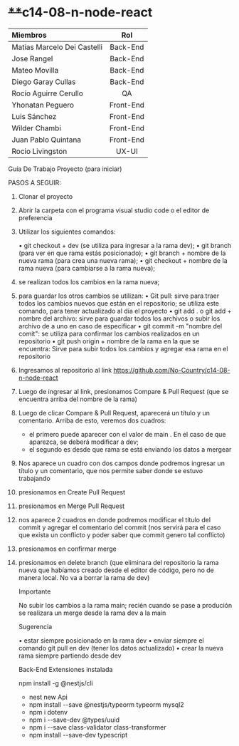 # ~~**~~c14-08-n-node-react


| Miembros                    |    Rol    |
| :-------------------------- | :-------: |
| Matias Marcelo Dei Castelli | Back-End |
| Jose Rangel                 | Back-End |
| Mateo Movilla               | Back-End |
| Diego Garay Cullas          | Back-End |
| Rocío Aguirre Cerullo      |    QA    |
| Yhonatan Peguero            | Front-End |
| Luis Sánchez               | Front-End |
| Wilder Chambi               | Front-End |
| Juan Pablo Quintana         | Front-End |
| Rocio Livingston            |   UX-UI   |



Guía De Trabajo Proyecto (para iniciar)

PASOS A SEGUIR:

1) Clonar el proyecto
2) Abrir la carpeta con el programa visual studio code o el editor de preferencia
3) Utilizar los siguientes comandos:
   
   •	git checkout + dev (se utiliza para ingresar a la rama dev);
   •	git branch (para ver en que rama estás posicionado);
   •	git branch + nombre de la nueva rama (para crea una nueva rama);
   •	git checkout + nombre de la rama nueva (para cambiarse a la rama nueva);
   
5) se realizan todos los cambios en la rama nueva;
6) para guardar los otros cambios se utilizan:
   •	Git pull: sirve para traer todos los cambios nuevos que están en el repositorio; se utiliza este comando, para tener actualizado al día el proyecto
   •	git add .  o git add + nombre del archivo:  sirve para guardar todos los archivos o subir los archivo de a uno en caso de especificar
   •	git commit -m "nombre del comit": se utiliza para confirmar los cambios realizados en un repositorio
   •	git push origin + nombre de la rama en la que se encuentra: Sirve para subir todos los cambios y agregar esa rama en el repositorio
7) Ingresamos al repositorio al link https://github.com/No-Country/c14-08-n-node-react
8) Luego de ingresar al link, presionamos Compare & Pull Request (que se encuentra arriba del nombre de la rama)
9) Luego de clicar Compare & Pull Request, aparecerá un título y un comentario.  Arriba de esto, veremos dos cuadros:
    * el primero puede aparecer con el valor de main . En el caso de que aparezca, se deberá modificar a dev;
    * el segundo es desde que rama se está enviando los datos a mergear
10) Nos aparece un cuadro con dos campos donde podremos ingresar un título y un comentario, que nos permite saber donde se estuvo trabajando
11) presionamos en Create Pull Request
12) presionamos en Merge Pull Request
13) nos aparece 2 cuadros en donde podremos modificar el título del commit y agregar el comentario del commit (nos servirá para el caso  que exista un  conflicto y poder saber que commit genero tal conflicto)
14) presionamos en confirmar merge
15) presionamos en delete branch (que eliminara del repositorio la rama nueva que habíamos creado desde el editor de código, pero no de manera local. No va a borrar la rama de dev)

    Importante

    No subir los cambios a la rama main;  recién cuando se pase  a produción se realizara un merge desde la rama dev a la main

    Sugerencia

    •	estar siempre posicionado en la rama dev
    •	enviar siempre el comando git pull en dev (tener los datos actualizado)
    •	crear la nueva rama siempre partiendo desde dev

    Back-End Extensiones instalada
    
    npm install -g @nestjs/cli
       * nest new Api
       * npm install --save @nestjs/typeorm typeorm mysql2
       * npm i dotenv
       * npm i --save-dev @types/uuid
       * npm i --save class-validator class-transformer
       * npm install --save-dev typescript

    
